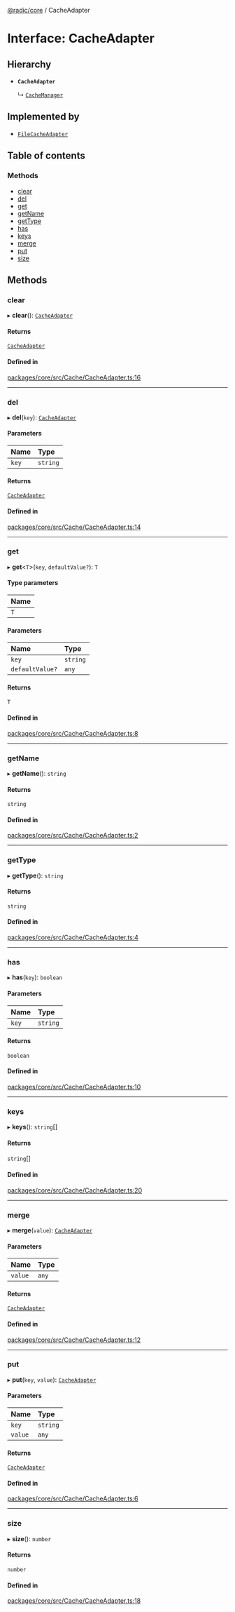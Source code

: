 [@radic/core](../README.md) / CacheAdapter

# Interface: CacheAdapter

## Hierarchy

- **`CacheAdapter`**

  ↳ [`CacheManager`](../classes/CacheManager.md)

## Implemented by

- [`FileCacheAdapter`](../classes/FileCacheAdapter.md)

## Table of contents

### Methods

- [clear](CacheAdapter.md#clear)
- [del](CacheAdapter.md#del)
- [get](CacheAdapter.md#get)
- [getName](CacheAdapter.md#getname)
- [getType](CacheAdapter.md#gettype)
- [has](CacheAdapter.md#has)
- [keys](CacheAdapter.md#keys)
- [merge](CacheAdapter.md#merge)
- [put](CacheAdapter.md#put)
- [size](CacheAdapter.md#size)

## Methods

### clear

▸ **clear**(): [`CacheAdapter`](CacheAdapter.md)

#### Returns

[`CacheAdapter`](CacheAdapter.md)

#### Defined in

[packages/core/src/Cache/CacheAdapter.ts:16](https://github.com/robinradic/npm-console/blob/10cb77f/packages/core/src/Cache/CacheAdapter.ts#L16)

___

### del

▸ **del**(`key`): [`CacheAdapter`](CacheAdapter.md)

#### Parameters

| Name | Type |
| :------ | :------ |
| `key` | `string` |

#### Returns

[`CacheAdapter`](CacheAdapter.md)

#### Defined in

[packages/core/src/Cache/CacheAdapter.ts:14](https://github.com/robinradic/npm-console/blob/10cb77f/packages/core/src/Cache/CacheAdapter.ts#L14)

___

### get

▸ **get**<`T`\>(`key`, `defaultValue?`): `T`

#### Type parameters

| Name |
| :------ |
| `T` |

#### Parameters

| Name | Type |
| :------ | :------ |
| `key` | `string` |
| `defaultValue?` | `any` |

#### Returns

`T`

#### Defined in

[packages/core/src/Cache/CacheAdapter.ts:8](https://github.com/robinradic/npm-console/blob/10cb77f/packages/core/src/Cache/CacheAdapter.ts#L8)

___

### getName

▸ **getName**(): `string`

#### Returns

`string`

#### Defined in

[packages/core/src/Cache/CacheAdapter.ts:2](https://github.com/robinradic/npm-console/blob/10cb77f/packages/core/src/Cache/CacheAdapter.ts#L2)

___

### getType

▸ **getType**(): `string`

#### Returns

`string`

#### Defined in

[packages/core/src/Cache/CacheAdapter.ts:4](https://github.com/robinradic/npm-console/blob/10cb77f/packages/core/src/Cache/CacheAdapter.ts#L4)

___

### has

▸ **has**(`key`): `boolean`

#### Parameters

| Name | Type |
| :------ | :------ |
| `key` | `string` |

#### Returns

`boolean`

#### Defined in

[packages/core/src/Cache/CacheAdapter.ts:10](https://github.com/robinradic/npm-console/blob/10cb77f/packages/core/src/Cache/CacheAdapter.ts#L10)

___

### keys

▸ **keys**(): `string`[]

#### Returns

`string`[]

#### Defined in

[packages/core/src/Cache/CacheAdapter.ts:20](https://github.com/robinradic/npm-console/blob/10cb77f/packages/core/src/Cache/CacheAdapter.ts#L20)

___

### merge

▸ **merge**(`value`): [`CacheAdapter`](CacheAdapter.md)

#### Parameters

| Name | Type |
| :------ | :------ |
| `value` | `any` |

#### Returns

[`CacheAdapter`](CacheAdapter.md)

#### Defined in

[packages/core/src/Cache/CacheAdapter.ts:12](https://github.com/robinradic/npm-console/blob/10cb77f/packages/core/src/Cache/CacheAdapter.ts#L12)

___

### put

▸ **put**(`key`, `value`): [`CacheAdapter`](CacheAdapter.md)

#### Parameters

| Name | Type |
| :------ | :------ |
| `key` | `string` |
| `value` | `any` |

#### Returns

[`CacheAdapter`](CacheAdapter.md)

#### Defined in

[packages/core/src/Cache/CacheAdapter.ts:6](https://github.com/robinradic/npm-console/blob/10cb77f/packages/core/src/Cache/CacheAdapter.ts#L6)

___

### size

▸ **size**(): `number`

#### Returns

`number`

#### Defined in

[packages/core/src/Cache/CacheAdapter.ts:18](https://github.com/robinradic/npm-console/blob/10cb77f/packages/core/src/Cache/CacheAdapter.ts#L18)
